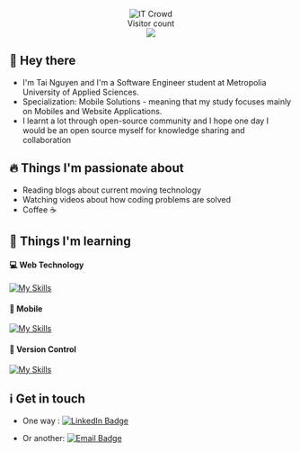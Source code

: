 
<p align="center"> 
<img src="https://media.giphy.com/media/F7yLXA5fJ5sLC/giphy.gif" alt="IT Crowd"> <br>
  Visitor count<br>
  <img src="https://profile-counter.glitch.me/{Tai_Nguyen}/count.svg" />
</p>

## 👋 Hey there 
* I'm Tai Nguyen and I'm a Software Engineer student at Metropolia University of Applied Sciences. <br>
* Specialization: Mobile Solutions  -  meaning that my study focuses mainly on Mobiles and Website Applications. <br>
* I learnt a lot through open-source community and I hope one day I would be an open source myself for knowledge sharing and collaboration  

## 🔥 Things I'm passionate about
* Reading blogs about current moving technology 
* Watching videos about how coding problems are solved
* Coffee ☕

## 📖 Things I'm learning
#### 💻 Web Technology
[![My Skills](https://skills.thijs.gg/icons?i=js,html,css,nodejs,mysql)](https://skills.thijs.gg)
#### 📱 Mobile 
[![My Skills](https://skills.thijs.gg/icons?i=java,kotlin)](https://skills.thijs.gg)
#### 🤏 Version Control
[![My Skills](https://skills.thijs.gg/icons?i=git)](https://skills.thijs.gg)

## ℹ️ Get in touch
 * One way :
    <a href="https://www.linkedin.com/in/tai-nguyen-173625169/" target="_blank">
      <img src="https://img.shields.io/badge/LinkedIn-blue?style=for-the-badge&logo=linkedin&logoColor=white" alt="LinkedIn Badge"/>
    </a>
  
  * Or another:   <a href="phattai2407@gmail.com" target="_blank">
      <img src="https://img.shields.io/badge/Gmail-D14836?style=for-the-badge&logo=gmail&logoColor=white" alt="Email Badge"/>
    </a>

